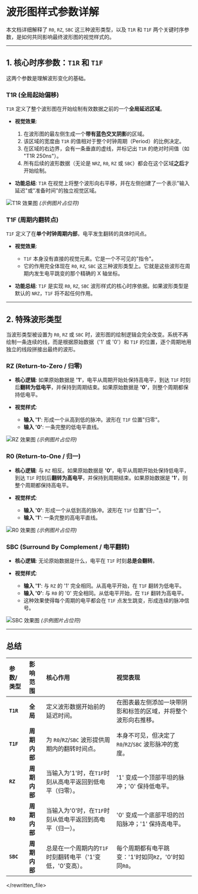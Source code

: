 # 波形图样式参数详解

本文档详细解释了 `R0`, `RZ`, `SBC` 这三种波形类型，以及 `T1R` 和 `T1F` 两个关键时序参数，是如何共同影响最终波形图的视觉样式的。

---

## 1. 核心时序参数：`T1R` 和 `T1F`

这两个参数是理解波形变化的基础。

### T1R (全局起始偏移)

`T1R` 定义了整个波形图在开始绘制有效数据之前的一个**全局延迟区域**。

-   **视觉效果**:
    1.  在波形图的最左侧生成一个**带有蓝色交叉阴影**的区域。
    2.  该区域的宽度由 `T1R` 的值相对于整个时钟周期（Period）的比例决定。
    3.  在区域的右边界，会有一条垂直的虚线，并标记出 `T1R` 的绝对时间值（如 "T1R 250ns"）。
    4.  所有后续的波形数据（无论是 `NRZ`, `R0`, `RZ` 或 `SBC`）都会在这个区域**之后**才开始绘制。

-   **功能总结**: `T1R` 在视觉上将整个波形向右平移，并在左侧创建了一个表示"输入延迟"或"准备时间"的独立视觉区域。

![T1R 效果图](https://i.imgur.com/your_t1r_image_url.png)
*(示例图片占位符)*

### T1F (周期内翻转点)

`T1F` 定义了在**单个时钟周期内部**，电平发生翻转的具体时间点。

-   **视觉效果**:
    -   `T1F` 本身没有直接的视觉元素。它是一个不可见的"指令"。
    -   它的作用完全体现在 `R0`, `RZ`, `SBC` 这三种波形类型上。它就是这些波形在周期内发生电平跳变的那个精确的 X 轴坐标。

-   **功能总结**: `T1F` 是实现 `R0`, `RZ`, `SBC` 波形样式的核心时序依据。如果波形类型是默认的 `NRZ`，`T1F` 将不起任何作用。

---

## 2. 特殊波形类型

当波形类型被设置为 `R0`, `RZ` 或 `SBC` 时，波形图的绘制逻辑会完全改变。系统不再绘制一条连续的线，而是根据原始数据（'1' 或 '0'）和 `T1F` 的位置，逐个周期地用独立的线段拼接出最终的波形。

### RZ (Return-to-Zero / 归零)

-   **核心逻辑**: 如果原始数据是 **'1'**，电平从周期开始处保持高电平，到达 `T1F` 时刻后**翻转为低电平**，并保持到周期结束。如果原始数据是 **'0'**，则整个周期都保持低电平。

-   **视觉样式**:
    -   **输入 '1'**: 形成一个从高到低的脉冲。波形在 `T1F` 位置"归零"。
    -   **输入 '0'**: 一条完整的低电平直线。

![RZ 效果图](https://i.imgur.com/your_rz_image_url.png)
*(示例图片占位符)*

### R0 (Return-to-One / 归一)

-   **核心逻辑**: 与 `RZ` 相反。如果原始数据是 **'0'**，电平从周期开始处保持低电平，到达 `T1F` 时刻后**翻转为高电平**，并保持到周期结束。如果原始数据是 **'1'**，则整个周期都保持高电平。

-   **视觉样式**:
    -   **输入 '0'**: 形成一个从低到高的脉冲。波形在 `T1F` 位置"归一"。
    -   **输入 '1'**: 一条完整的高电平直线。

![R0 效果图](https://i.imgur.com/your_r0_image_url.png)
*(示例图片占位符)*

### SBC (Surround By Complement / 电平翻转)

-   **核心逻辑**: 无论原始数据是什么，电平在 `T1F` 时刻**总是会翻转**。

-   **视觉样式**:
    -   **输入 '1'**: 与 `RZ` 的 '1' 完全相同。从高电平开始，在 `T1F` 翻转为低电平。
    -   **输入 '0'**: 与 `R0` 的 '0' 完全相同。从低电平开始，在 `T1F` 翻转为高电平。
    -   这种效果使得每个周期的电平都会在 `T1F` 点发生跳变，形成连续的脉冲信号。

![SBC 效果图](https://i.imgur.com/your_sbc_image_url.png)
*(示例图片占位符)*

---

## 总结

| 参数/类型 | 影响范围     | 核心作用                                                               | 视觉表现                                                                                                       |
| :---------- | :------------- | :--------------------------------------------------------------------- | :--------------------------------------------------------------------------------------------------------------------- |
| **`T1R`**   | **全局**     | 定义波形数据开始前的延迟时间。                                         | 在图表最左侧添加一块带阴影和标签的区域，并将整个波形向右推移。                                                   |
| **`T1F`**   | **周期内部** | 为 `R0`/`RZ`/`SBC` 波形提供周期内的翻转时间点。                        | 本身不可见，但决定了 `R0`/`RZ`/`SBC` 波形脉冲的宽度。                                                              |
| **`RZ`**    | **周期内部** | 当输入为'1'时，在`T1F`时刻从高电平返回到低电平（归零）。               | '1' 变成一个顶部平坦的脉冲；'0' 保持低电平。                                                                   |
| **`R0`**    | **周期内部** | 当输入为'0'时，在`T1F`时刻从低电平返回到高电平（归一）。               | '0' 变成一个底部平坦的凹陷脉冲；'1' 保持高电平。                                                                 |
| **`SBC`**   | **周期内部** | 总是在一个周期内的`T1F`时刻翻转电平（'1'变低，'0'变高）。             | 每个周期都有电平跳变：'1'时如同`RZ`，'0'时如同`R0`。                                                              |

</rewritten_file> 